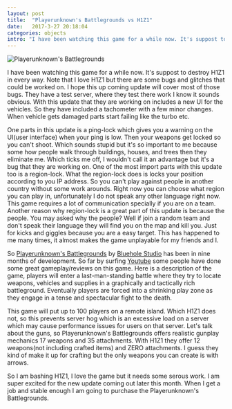 ```yaml
---
layout: post
title:  "Playerunknown's Battlegrounds vs H1Z1"
date:   2017-3-27 20:18:04
categories: objects
intro: "I have been watching this game for a while now. It's suppost to destroy H1Z1 in every way. Note that I love H1Z1 but there are some bugs and glitches that could be worked on. I hope this up coming update will cover most of those bugs. They have a test server, where they test there work I know it sounds obvious. With this update that they are working on includes a new UI for the vehicles. So they"
---
```


![Playerunknown's Battlegrounds]('https://d1wfiv6sf8d64f.cloudfront.net/static/pc/img/visual_main.jpg')

I have been watching this game for a while now. It's suppost to destroy H1Z1 in every way. Note that I love H1Z1 but there are some bugs and glitches that could be worked on. I hope this up coming update will cover most of those bugs. They have a test server, where they test there work I know it sounds obvious. With this update that they are working on includes a new UI for the vehicles. So they have included a tachometer with a few minor changes. When vehicle gets damaged parts start failing like the turbo etc.

One parts in this update is a ping-lock which gives you a warning on the UI(user interface) when your ping is low. Then your weapons get locked so you can't shoot. Which sounds stupid but it's so important to me because some how people walk through buildings, houses, and trees then they eliminate me. Which ticks me off, I wouldn't call it an advantage but it's a bug that they are working on. One of the most import parts with this update too is a region-lock. What the region-lock does is locks your position according to you IP address. So you can't play against people in another country without some work arounds. Right now you can choose what region you can play in, unfortunately  I do not speak any other language right now. This game requires a lot of communication specially if you are on a team. Another reason why region-lock is a great part of this update is because the people. You may asked why the people? Well if  join a random team and don't speak their language they will find you on the map and kill you. Just for kicks and giggles because you are a easy target. This has happened to me many times, it almost makes the game unplayable for my friends and I.

So [Playerunknown's Battlegrounds]('http://store.steampowered.com/app/578080/') by [Bluehole Studio]('https://www.bluehole.net/en/') has been in nine months of development. So far by surfing [Youtube]('http://www.youtube.com') some people have done some great gameplay/reviews on this game. Here is a description of the game, players will enter a last-man-standing battle where they try to locate weapons, vehicles and supplies in a graphically and tactically rich battleground. Eventually players are forced into a shrinking play zone as they engage in a tense and spectacular fight to the death.


This game will put up to 100 players on a remote island. Which H1Z1 does not, so this prevents server hog which is an excessive load on a server which may cause performance issues for users on that server. Let's talk about the guns, so Playerunknown's Battlegrounds offers realistic gunplay mechanics 17 weapons and 35 attachments. With H1Z1 they offer 12 weapons(not including crafted items) and ZERO attachments. I guess they kind of make it up for crafting but the only weapons you can create is with arrows.

So I am bashing H1Z1, I love the game but it needs some serous work. I am super excited for the new update coming out later this month. When I get a job and stable enough I am going to purchase the Playerunknown's Battlegrounds.

